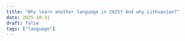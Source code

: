 ```yaml
---
title: "Why learn another language in 2025? And why Lithuanian?"
date: 2025-10-31
draft: false
tags: ["language"]
---
```


